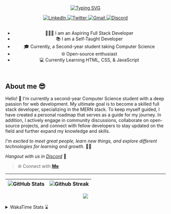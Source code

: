 
<header align="left">
  
[![Typing SVG](https://readme-typing-svg.demolab.com?font=poppins&weight=900&size=32&duration=4000&pause=800&color=FDFDFD&vCenter=true&width=800&lines=Welcome+to+my+GitHub+profile!+%F0%9F%91%8B;Let's+Connect!+%F0%9F%A4%9D)](https://git.io/typing-svg)
    
<section>
    <a href="https://www.linkedin.com/in/jfmartinz/">
    <img src="https://img.shields.io/badge/Let's Connect |-LinkedIn-4d4f73?style=plat&amp;logo=linkedin&amp;logoColor=2677c8" alt="LinkedIn" title="Let's Connect!">
  </a>
  <a href="https://twitter.com/jfmartinz">
    <img src="https://img.shields.io/badge/Follow Me |-Twitter-4d4f73?style=plat&amp;logo=twitter&amp;logoColor=1d9bf0" alt="Twitter" title="Follow my Coding Journey">
  </a>
  <a href="mailto:se.josephmartin@gmail.com">
    <img src="https://img.shields.io/badge/Let's%20Talk |-Gmail-4d4f73?style=plat&amp;logo=gmail&amp;logoColor=ea4335" alt="Gmail" title="mailto:se.josephmartin@gmail.com">
  </a>
  <a href="https://discord.gg/4hVUVucEvV">
    <img src="https://img.shields.io/badge/DevLounge |-Discord-4d4f73?style=plat&amp;logo=discord&amp;logoColor=1d9bf0" alt="Discord" title="Hangout with Us">
  </a>
</section><br>


- 🧑🏻‍💻 I am an Aspiring Full Stack Developer
- 📚 I am a Self-Taught Developer
- 🎓 Currently, a Second-year student taking Computer Science 
- 🌐 Open-source enthusiast   
- 💻 Currently Learning HTML, CSS, & JavaScript
</header>


  

<section align="left">

## About me 😎

Hello! 👋 I'm currently a second-year Computer Science student with a deep passion for web development. My ultimate goal is to become a skilled full stack developer, specializing in the MERN stack. To keep myself guided, I have created a personal roadmap that serves as a guide for my journey. In addition, I actively engage in community discussions, collaborate on open-source projects, and connect with fellow developers to stay updated on the field and further expand my knowledge and skills.

*I'm excited to meet great people, learn new things, and explore different technologies for learning and growth.* 🚀💫

*Hangout with us in* [*Discord*](https://discord.gg/4hVUVucEvV) 🤖

> 🌐 Connect with  [**Me**](https://linkfree.io/jfmartinz) 
</section>

---

<section align="center">

  <!--
  ###### Technologies && GitHub Stats 
  
  <a href="https://skillicons.dev" title="Visit https://skillicons.dev for more information">
    <img src="https://skillicons.dev/icons?i=mongodb,expressjs,nodejs,react,html,css,tailwind,javascript,git,githubactions,md" />
  </a><br><br> -->



| <img src="https://github-readme-stats.vercel.app/api?username=jfmartinz&show_icons=true&theme=tokyonight&hide_border=true&include_all_commits=false&count_private=false" alt="GitHub Stats" title="Github Stats"/> | <img src="https://github-readme-streak-stats.herokuapp.com/?user=jfmartinz&theme=tokyonight&hide_border=true" alt="Github Streak" title="Github Streak"/> |
| --- | --- | 

<!-- Visit https://committers.top/ to learn more about this -->

<a href="https://committers.top/philippines_public#jfmartinz" title="Visit https://committers.top/ to learn more about this">
          <img src="https://img.shields.io/static/v1?label=MOST ACTIVE GITHUB USERS IN PH&labelColor=4d4f73&message=➦&color=38bdae&style=lat-Square&logo=github&logoColor=fffff"/>
</a>

</section>

<br>

<!-- To generate your own WakaTimem in your README profile.
Visit this repo: https://github.com/anmol098/waka-readme-stats -->
<details>
  
 <summary>  WakaTime Stats ⌛ </summary><br>
   
<!--START_SECTION:jfmartinz-->
![Code Time](http://img.shields.io/badge/Code%20Time-134%20hrs%2027%20mins-blue)

**I'm an Early 🐤** 

```text
🌞 Morning                133 commits         ████░░░░░░░░░░░░░░░░░░░░░   15.41 % 
🌆 Daytime                333 commits         ██████████░░░░░░░░░░░░░░░   38.59 % 
🌃 Evening                333 commits         ██████████░░░░░░░░░░░░░░░   38.59 % 
🌙 Night                  64 commits          ██░░░░░░░░░░░░░░░░░░░░░░░   07.42 % 
```
📅 **I'm Most Productive on Monday** 

```text
Monday                   152 commits         ████░░░░░░░░░░░░░░░░░░░░░   17.61 % 
Tuesday                  99 commits          ███░░░░░░░░░░░░░░░░░░░░░░   11.47 % 
Wednesday                126 commits         ████░░░░░░░░░░░░░░░░░░░░░   14.60 % 
Thursday                 146 commits         ████░░░░░░░░░░░░░░░░░░░░░   16.92 % 
Friday                   115 commits         ███░░░░░░░░░░░░░░░░░░░░░░   13.33 % 
Saturday                 117 commits         ███░░░░░░░░░░░░░░░░░░░░░░   13.56 % 
Sunday                   108 commits         ███░░░░░░░░░░░░░░░░░░░░░░   12.51 % 
```


📊 **This Week I Spent My Time On** 

```text
💬 Programming Languages: 
JavaScript               4 hrs 12 mins       █████████████████░░░░░░░░   68.85 % 
Markdown                 1 hr 22 mins        ██████░░░░░░░░░░░░░░░░░░░   22.58 % 
JSON                     16 mins             █░░░░░░░░░░░░░░░░░░░░░░░░   04.55 % 
Java                     14 mins             █░░░░░░░░░░░░░░░░░░░░░░░░   03.87 % 
HTML                     0 secs              ░░░░░░░░░░░░░░░░░░░░░░░░░   00.14 % 

💻 Operating System: 
Windows                  6 hrs 7 mins        █████████████████████████   100.00 % 
```


<!--END_SECTION:jfmartinz-->
</details>

